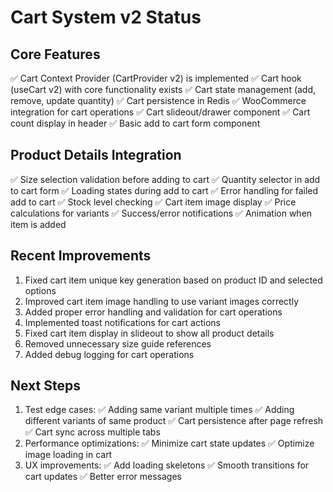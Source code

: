 # Cart System v2 Status

## Core Features
✅ Cart Context Provider (CartProvider v2) is implemented
✅ Cart hook (useCart v2) with core functionality exists
✅ Cart state management (add, remove, update quantity)
✅ Cart persistence in Redis
✅ WooCommerce integration for cart operations
✅ Cart slideout/drawer component
✅ Cart count display in header
✅ Basic add to cart form component

## Product Details Integration
✅ Size selection validation before adding to cart
✅ Quantity selector in add to cart form
✅ Loading states during add to cart
✅ Error handling for failed add to cart
✅ Stock level checking
✅ Cart item image display
✅ Price calculations for variants
✅ Success/error notifications
✅ Animation when item is added

## Recent Improvements
1. Fixed cart item unique key generation based on product ID and selected options
2. Improved cart item image handling to use variant images correctly
3. Added proper error handling and validation for cart operations
4. Implemented toast notifications for cart actions
5. Fixed cart item display in slideout to show all product details
6. Removed unnecessary size guide references
7. Added debug logging for cart operations

## Next Steps
1. Test edge cases:
   ✅ Adding same variant multiple times
   ✅ Adding different variants of same product
   ✅ Cart persistence after page refresh
   ✅ Cart sync across multiple tabs
2. Performance optimizations:
   ✅ Minimize cart state updates
   ✅ Optimize image loading in cart
3. UX improvements:
   ✅ Add loading skeletons
   ✅ Smooth transitions for cart updates
   ✅ Better error messages